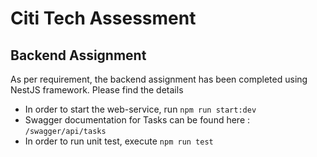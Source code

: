# Citi Tech Assessment

## Backend Assignment

As per requirement, the backend assignment has been completed using NestJS framework.
Please find the details

- In order to start the web-service, run `npm run start:dev`
- Swagger documentation for Tasks can be found here : `/swagger/api/tasks`
- In order to run unit test, execute `npm run test`
